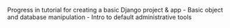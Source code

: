 Progress in tutorial for creating a basic Django project & app
	- Basic object and database manipulation
	- Intro to default administrative tools
